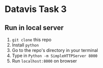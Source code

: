 # Datavis Task 3
## Run in local server
1. `git clone` this repo
2. Install `python`
3. Go to the repo's directory in your terminal
4. Type in `Python -m SimpleHTTPServer 8000`
5. Run `localhost:8000` on browser
